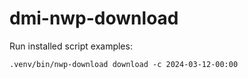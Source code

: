 # dmi-nwp-download

Run installed script examples:

```shell
.venv/bin/nwp-download download -c 2024-03-12-00:00
```
